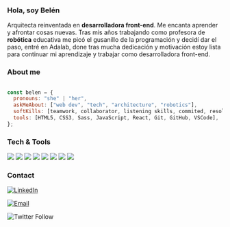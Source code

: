 ### Hola, soy Belén

Arquitecta reinventada en **desarrolladora front-end**. Me encanta aprender y afrontar cosas nuevas. Tras mis años trabajando como profesora de **robótica** educativa me picó el gusanillo de la programación y decidí dar el paso, entré en Adalab, done tras mucha dedicación y motivación estoy lista para continuar mi aprendizaje y trabajar como desarrolladora front-end. 

### About me

``` javascript

const belen = {
  pronouns: "she" | "her",
  askMeAbout: ["web dev", "tech", "architecture", "robotics"],
  softKills: [teamwork, collaborator, listening skills, commited, resolute, resilient],
  tools: [HTML5, CSS3, Sass, JavaScript, React, Git, GitHub, VSCode],
};
```

### Tech & Tools 

<div align="left">
<img src = "https://img.shields.io/badge/-HTML5-E34F26?style=flat&logo=html5&logoColor=white"> 
<img src = "https://img.shields.io/badge/-CSS3-1572B6?style=flat&logo=css3&logoColor=white"> 
<img src="https://img.shields.io/badge/-JavaScript-eed718?style=flat&logo=javascript&logoColor=ffffff"> 
<img src="https://img.shields.io/badge/-Sass-cc6699?style=flat&logo=sass&logoColor=ffffff"> 
<img src="https://img.shields.io/badge/-React-000000?style=flat&logo=react&logoColor=00c8ff"> 
<img src="http://img.shields.io/badge/-Git-F1502F?style=flat&logo=git&logoColor=FFFFFF"> 
<img src="http://img.shields.io/badge/-Github-000000?style=flat&logo=github&logoColor=FFFFFF"> 
<img src="http://img.shields.io/badge/-VS%20Code-007ACC?style=flat&logo=visual%20studio%20code&logoColor=white">
</div>

### Contact

<a href="https://www.linkedin.com/in/belenmatillavaras/" target="_blank"><img alt="LinkedIn" src="https://img.shields.io/badge/-Linkedin-blue?logo=linkedin&logoColor=white"></a>

<a href="mailto:bmatillavaras@gmail.com" target="_blank"><img alt="Email" src="https://img.shields.io/badge/-Email-red?logo=gmail&logoColor=white"></a>

![Twitter Follow](https://img.shields.io/twitter/follow/vallamanquesa_?logoColor=%007ACC&style=social)
